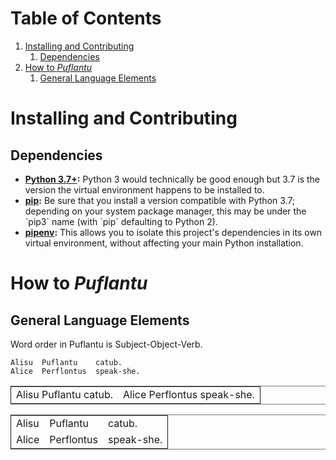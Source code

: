 
# Table of Contents

1.  [Installing and Contributing](#org6070e31)
    1.  [Dependencies](#orga42cdd7)
2.  [How to *Puflantu*](#orga23c99b)
    1.  [General Language Elements](#org3a55908)



<a id="org6070e31"></a>

# Installing and Contributing


<a id="orga42cdd7"></a>

## Dependencies

-   **[Python 3.7+](https://www.python.org/downloads/):** Python 3 would technically be good enough but 3.7 is the
    version the virtual environment happens to be installed to.
-   **[pip](https://pip.pypa.io/en/stable/installing/):** Be sure that you install a version compatible with Python 3.7;
    depending on your system package manager, this may be under the \`pip3\`
    name (with \`pip\` defaulting to Python 2).
-   **[pipenv](https://pipenv.readthedocs.io/en/latest/install/):** This allows you to isolate this project's dependencies in its
    own virtual environment, without affecting your main Python
    installation.


<a id="orga23c99b"></a>

# How to *Puflantu*


<a id="org3a55908"></a>

## General Language Elements

Word order in Puflantu is Subject-Object-Verb.

    Alisu  Puflantu    catub.
    Alice  Perflontus  speak-she.

<table border="2" cellspacing="0" cellpadding="6" rules="groups" frame="hsides">


<colgroup>
<col  class="org-left" />

<col  class="org-left" />
</colgroup>
<tbody>
<tr>
<td class="org-left">Alisu Puflantu catub.</td>
<td class="org-left">Alice Perflontus speak-she.</td>
</tr>
</tbody>
</table>

<table border="2" cellspacing="0" cellpadding="6" rules="groups" frame="hsides">


<colgroup>
<col  class="org-left" />

<col  class="org-left" />

<col  class="org-left" />
</colgroup>
<tbody>
<tr>
<td class="org-left">Alisu</td>
<td class="org-left">Puflantu</td>
<td class="org-left">catub.</td>
</tr>


<tr>
<td class="org-left">Alice</td>
<td class="org-left">Perflontus</td>
<td class="org-left">speak-she.</td>
</tr>
</tbody>
</table>
